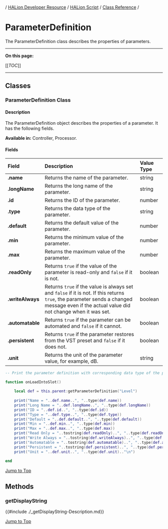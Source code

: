 / [HALion Developer Resource](../../HALion-Developer-Resource.md) / [HALion Script](./HALion-Script.md) / [Class Reference](./Class-Reference.md) /

# ParameterDefinition

The ParameterDefinition class describes the properties of parameters.

---

**On this page:**

[[_TOC_]]

---

## Classes

### ParameterDefinition Class

#### Description

The ParameterDefinition object describes the properties of a parameter. It has the following fields.

**Available in:** Controller, Processor.

#### Fields

|Field|Description|Value Type|
|:-|:-|:-|
|**.name**|	Returns the name of the parameter.|string|
|**.longName**|	Returns the long name of the parameter.|string|
|**.id**|	Returns the ID of the parameter.|number|
|**.type**|	Returns the data type of the parameter.|string|
|**.default**|	Returns the default value of the parameter.|number|
|**.min**|	Returns the minimum value of the parameter.|number|
|**.max**|	Returns the maximum value of the parameter.|number|
|**.readOnly**|	Returns ``true`` if the value of the parameter is read-only and ``false`` if it is not.|boolean|
|**.writeAlways**|	Returns ``true`` if the value is always set and ``false`` if it is not. If this returns ``true``, the parameter sends a changed message even if the actual value did not change when it was set.|boolean|
|**.automatable**|Returns ``true`` if the parameter can be automated and ``false`` if it cannot.|boolean|
|**.persistent**|Returns ``true`` if the parameter restores from the VST preset and ``false`` if it does not.|boolean|
|**.unit**|Returns the unit of the parameter value, for example, dB.|string|

```lua
-- Print the parameter definition with corresponding data type of the parent layer's level parameter.

function onLoadIntoSlot()
 
    local def = this.parent:getParameterDefinition("Level")
 
    print("Name = "..def.name..", "..type(def.name))
    print("Long Name = "..def.longName..", "..type(def.longName))
    print("ID = "..def.id..", "..type(def.id))
    print("Type = "..def.type..", "..type(def.type))
    print("Default = "..def.default..", "..type(def.default))
    print("Min = "..def.min..", "..type(def.min))
    print("Max = "..def.max..", "..type(def.max))
    print("Read Only = "..tostring(def.readOnly)..", "..type(def.readOnly))
    print("Write Always = "..tostring(def.writeAlways)..", "..type(def.writeAlways))
    print("Automatable = "..tostring(def.automatable)..", "..type(def.automatable))
    print("Persistent = "..tostring(def.persistent)..", "..type(def.persistent))
    print("Unit = "..def.unit..", "..type(def.unit).."\n")
 
end
```
[Jump to Top ](#parameterdefinition)

## Methods

### getDisplayString

{{#include ./_getDisplayString-Description.md}}

[Jump to Top ](#parameterdefinition)
